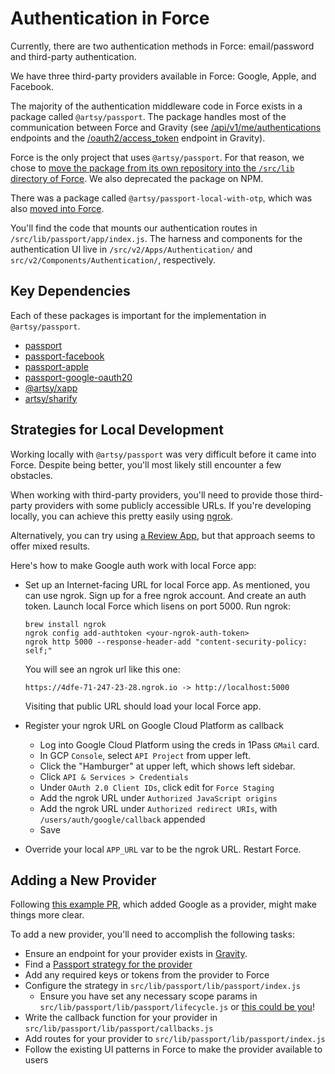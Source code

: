 # Authentication in Force

Currently, there are two authentication methods in Force: email/password and
third-party authentication.

We have three third-party providers available in Force: Google, Apple, and
Facebook.

The majority of the authentication middleware code in Force exists in a package
called `@artsy/passport`. The package handles most of the communication between
Force and Gravity (see
[/api/v1/me/authentications](https://github.com/artsy/gravity/blob/main/app/api/v1/me_authentications_endpoint.rb)
endpoints and the
[/oauth2/access_token](https://github.com/artsy/gravity/blob/main/app/controllers/oauth_controller.rb)
endpoint in Gravity).

Force is the only project that uses `@artsy/passport`. For that reason, we chose
to [move the package from its own repository into the `/src/lib` directory of
Force](https://github.com/artsy/force/pull/9263). We also deprecated the package
on NPM.

There was a package called `@artsy/passport-local-with-otp`, which was also
[moved into Force](https://github.com/artsy/force/pull/9268).

You'll find the code that mounts our authentication routes in
`/src/lib/passport/app/index.js`. The harness and components for the
authentication UI live in `/src/v2/Apps/Authentication/` and
`src/v2/Components/Authentication/`, respectively.

## Key Dependencies

Each of these packages is important for the implementation in
`@artsy/passport`.

- [passport](https://www.passportjs.org/)
- [passport-facebook](https://www.passportjs.org/packages/passport-facebook/)
- [passport-apple](https://www.passportjs.org/packages/passport-apple/)
- [passport-google-oauth20](https://www.passportjs.org/packages/passport-google-oauth20/)
- [@artsy/xapp](https://github.com/artsy/artsy-xapp)
- [artsy/sharify](https://github.com/artsy/sharify)

## Strategies for Local Development

Working locally with `@artsy/passport` was very
difficult before it came into Force. Despite being better, you'll most likely
still encounter a few obstacles.

When working with third-party providers, you'll need to provide those
third-party providers with some publicly accessible URLs. If you're developing
locally, you can achieve this pretty easily using [ngrok](https://ngrok.com/).

Alternatively, you can try using [a Review
App](https://github.com/artsy/force/blob/main/docs/creating_review_app.md#accessing-the-review-app),
but that approach seems to offer mixed results.

Here's how to make Google auth work with local Force app:

- Set up an Internet-facing URL for local Force app.
  As mentioned, you can use ngrok.
  Sign up for a free ngrok account. And create an auth token.
  Launch local Force which lisens on port 5000.
  Run ngrok:

  ```
  brew install ngrok
  ngrok config add-authtoken <your-ngrok-auth-token>
  ngrok http 5000 --response-header-add "content-security-policy: self;"
  ```

  You will see an ngrok url like this one:

  ```
  https://4dfe-71-247-23-28.ngrok.io -> http://localhost:5000
  ```

  Visiting that public URL should load your local Force app.

- Register your ngrok URL on Google Cloud Platform as callback
  - Log into Google Cloud Platform using the creds in 1Pass `GMail` card.
  - In GCP `Console`, select `API Project` from upper left.
  - Click the "Hamburger" at upper left, which shows left sidebar.
  - Click `API & Services > Credentials`
  - Under `OAuth 2.0 Client IDs`, click edit for `Force Staging`
  - Add the ngrok URL under `Authorized JavaScript origins`
  - Add the ngrok URL under `Authorized redirect URIs`, with `/users/auth/google/callback` appended
  - Save
- Override your local `APP_URL` var to be the ngrok URL. Restart Force.

## Adding a New Provider

Following [this example PR](https://github.com/artsy/force/pull/9143), which
added Google as a provider, might make things more clear.

To add a new provider, you'll need to accomplish the following tasks:

- Ensure an endpoint for your provider exists in
  [Gravity](https://github.com/artsy/gravity/blob/main/app/api/v1/me_authentications_endpoint.rb).
- Find a [Passport strategy for the
  provider](https://www.passportjs.org/packages/)
- Add any required keys or tokens from the provider to Force
- Configure the strategy in `src/lib/passport/lib/passport/index.js`
  - Ensure you have set any necessary scope params in `src/lib/passport/lib/passport/lifecycle.js` or [this could be you](https://github.com/artsy/force/pull/9851)!
- Write the callback function for your provider in
  `src/lib/passport/lib/passport/callbacks.js`
- Add routes for your provider to `src/lib/passport/lib/passport/index.js`
- Follow the existing UI patterns in Force to make the provider available to
  users
